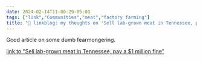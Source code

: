 ```yaml
---
date: 2024-02-14T11:00:29-05:00
tags: ["link","Communities","meat","factory farming"]
title: "🔗 linkblog: my thoughts on 'Sell lab-grown meat in Tennessee, pay a $1 million fine'"
---
```

Good article on some dumb fearmongering.

[link to "Sell lab-grown meat in Tennessee, pay a $1 million fine"](https://www.vox.com/future-perfect/2024/2/14/24069722/political-ban-cell-cultivated-lab-grown-meat-plant-based-labeling-laws)